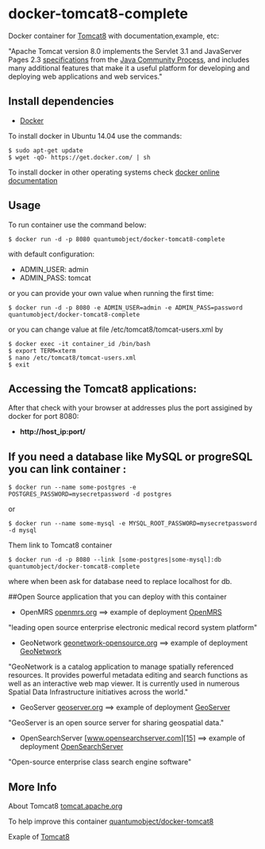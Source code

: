 # docker-tomcat8-complete

Docker container for [Tomcat8][3] with documentation,example, etc:

"Apache Tomcat version 8.0 implements the Servlet 3.1 and JavaServer Pages 2.3 [specifications][6] from the [Java Community Process][7], and includes many additional features that make it a useful platform for developing and deploying web applications and web services."

## Install dependencies

  - [Docker][2]

To install docker in Ubuntu 14.04 use the commands:

    $ sudo apt-get update
    $ wget -qO- https://get.docker.com/ | sh

 To install docker in other operating systems check [docker online documentation][4]

## Usage

To run container use the command below:

    $ docker run -d -p 8080 quantumobject/docker-tomcat8-complete

with default configuration:

  - ADMIN_USER: admin
  - ADMIN_PASS: tomcat
  
or you can provide your own value when running the first time:

    $ docker run -d -p 8080 -e ADMIN_USER=admin -e ADMIN_PASS=password quantumobject/docker-tomcat8-complete

or you can change value at file /etc/tomcat8/tomcat-users.xml by

    $ docker exec -it container_id /bin/bash
    $ export TERM=xterm
    $ nano /etc/tomcat8/tomcat-users.xml
    $ exit
  
## Accessing the Tomcat8 applications:

After that check with your browser at addresses plus the port assigined by docker for port 8080:

  - **http://host_ip:port/**


## If you need a database like MySQL or progreSQL you can link container :

    $ docker run --name some-postgres -e POSTGRES_PASSWORD=mysecretpassword -d postgres

or

    $ docker run --name some-mysql -e MYSQL_ROOT_PASSWORD=mysecretpassword -d mysql

Them link to Tomcat8 container

    $ docker run -d -p 8080 --link [some-postgres|some-mysql]:db quantumobject/docker-tomcat8-complete

where when been ask for database need to replace localhost for db.

##Open Source application that you can deploy with this container

- OpenMRS [openmrs.org][10] ==>  example of deployment [OpenMRS][8]

"leading open source enterprise electronic medical record system platform"

- GeoNetwork [geonetwork-opensource.org][11] ==> example of deployment [GeoNetwork][12]

"GeoNetwork is a catalog application to manage spatially referenced resources. It provides powerful metadata editing and search functions as well as an interactive web map viewer. It is currently used in numerous Spatial Data Infrastructure initiatives across the world." 

 - GeoServer [geoserver.org][13]  ==> example of deployment [GeoServer][14]
 
"GeoServer is an open source server for sharing geospatial data."

 - OpenSearchServer [www.opensearchserver.com][15]  ==> example of deployment [OpenSearchServer][16]
 
"Open-source enterprise class search engine software"

## More Info

About Tomcat8 [tomcat.apache.org][1]

To help improve this container [quantumobject/docker-tomcat8][5]

Exaple of [Tomcat8][9]

[1]:https://tomcat.apache.org/index.html
[2]:https://www.docker.com
[3]:https://tomcat.apache.org/tomcat-8.0-doc/index.html
[4]:http://docs.docker.com
[5]:https://github.com/QuantumObject/docker-tomcat8
[6]:http://wiki.apache.org/tomcat/Specifications
[7]:https://www.jcp.org/en/home/index
[8]:http://www.quantumobject.com:49164/openmrs/
[9]:http://www.quantumobject.com:49164/
[10]:http://openmrs.org/
[11]:http://geonetwork-opensource.org/
[12]:http://www.quantumobject.com:49164/geonetwork/
[13]:http://geoserver.org/
[14]:http://www.quantumobject.com:49164/geoserver/
[15]:http://www.opensearchserver.com/
[16]:http://www.quantumobject.com:49164/opensearchserver/
